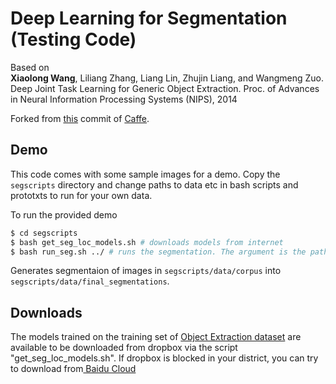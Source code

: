 Deep Learning for Segmentation (Testing Code)
============================================

Based on        
**Xiaolong Wang**, Liliang Zhang, Liang Lin, Zhujin Liang, and Wangmeng Zuo. Deep Joint Task Learning for Generic Object
Extraction. Proc. of Advances in Neural Information Processing Systems (NIPS), 2014

Forked from [this](https://github.com/BVLC/caffe/tree/c18d22eb92488f02c0256a3fe4ac20a8ad827596) 
commit of [Caffe](https://github.com/BVLC/caffe).

Demo
----

This code comes with some sample images for a demo. Copy the `segscripts` directory
and change paths to data etc in bash scripts and prototxts to run for your own data.

To run the provided demo

```bash
$ cd segscripts
$ bash get_seg_loc_models.sh # downloads models from internet
$ bash run_seg.sh ../ # runs the segmentation. The argument is the path to CAFFE
```

Generates segmentaion of images in `segscripts/data/corpus` into `segscripts/data/final_segmentations`.

Downloads
----

The models trained on the training set of [Object Extraction dataset](http://objectextraction.github.io/) are available to be downloaded from dropbox via the script "get_seg_loc_models.sh". If dropbox is blocked in your district, you can try to download from[ Baidu Cloud ](http://pan.baidu.com/s/1sjyk2Wt)




